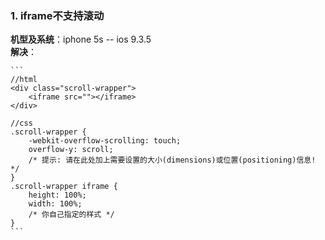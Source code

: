 ### 1. iframe不支持滚动
**机型及系统**：iphone 5s -- ios 9.3.5  
**解决**：
    
    ```
    //html 
    <div class="scroll-wrapper">  
        <iframe src=""></iframe>  
    </div>  
    
    //css
    .scroll-wrapper {  
        -webkit-overflow-scrolling: touch;  
        overflow-y: scroll;  
        /* 提示: 请在此处加上需要设置的大小(dimensions)或位置(positioning)信息! */  
    }  
    .scroll-wrapper iframe {  
        height: 100%;  
        width: 100%; 
        /* 你自己指定的样式 */  
    }  
    ```
